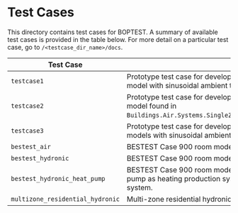 # Test Cases

This directory contains test cases for BOPTEST.  A summary of available test cases is provided in the table below.  For more detail on a particular test case, go to ``/<testcase_dir_name>/docs``.

| Test Case                                                             | Description                                               |
|-----------------------------------------------------------------------|-----------------------------------------------------------|
| ``testcase1`` | Prototype test case for development purposes.  Single-zone R1C1 room model with sinusoidal ambient temperature and heater.|
| ``testcase2``| Prototype test case for development purposes.  Based on the single-zone AHU model found in ``Buildings.Air.Systems.SingleZone.VAV.Examples.ChillerDXHeatingEconomizer``.|
| ``testcase3``| Prototype test case for development purposes.  Two single-zone R1C1 room models with sinusoidal ambient temperature and individual heaters.|
| ``bestest_air``| BESTEST Case 900 room model with idealized fan coil unit.|
| ``bestest_hydronic``| BESTEST Case 900 room model with gas boiler and radiator.|
| ``bestest_hydronic_heat_pump``| BESTEST Case 900 room model, scaled by five in floor area, that uses a heat pump as heating production system and floor heating as heating emission system.|
| ``multizone_residential_hydronic``| Multi-zone residential hydronic model with gas boiler and radiators. |
